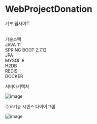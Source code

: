 # WebProjectDonation

기부 웹사이트

<br>기술스택
<br>JAVA 11
<br>SPRING BOOT 2.7.12
<br>JPA
<br>MYSQL 8
<br>H2DB
<br>REDIS
<br>DOCKER


서버아키텍처

![image](https://github.com/whdcks2252/WebProjectDonation/assets/66254633/a3c3f14d-2bb8-40fc-ba6d-1c785c4c4613)

주요기능 시퀸스 다이어그램

![image](https://github.com/whdcks2252/WebProjectDonation/assets/66254633/5bda7862-3f5b-400e-9ff8-99c1e486ae13)

